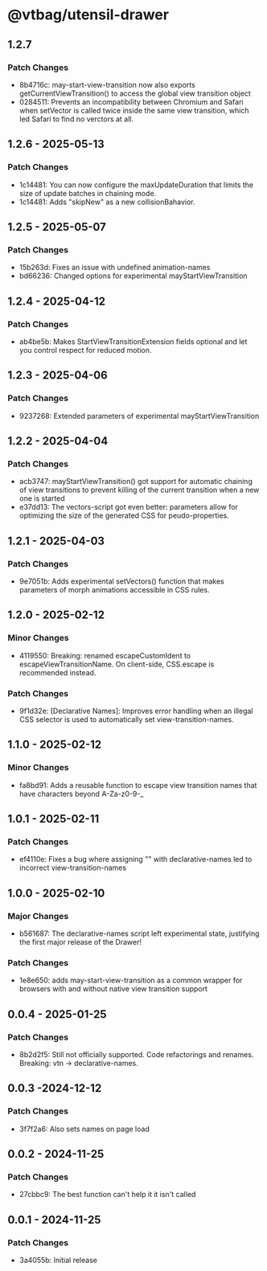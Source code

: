 # @vtbag/utensil-drawer

## 1.2.7

### Patch Changes

- 8b4716c: may-start-view-transition now also exports getCurrentViewTransition() to access the global view transition object
- 0284511: Prevents an incompatibility between Chromium and Safari when setVector is called twice inside the same view transition, which led Safari to find no verctors at all.

## 1.2.6 - 2025-05-13

### Patch Changes

- 1c14481: You can now configure the maxUpdateDuration that limits the size of update batches in chaining mode.
- 1c14481: Adds "skipNew" as a new collisionBahavior.

## 1.2.5 - 2025-05-07

### Patch Changes

- 15b263d: Fixes an issue with undefined animation-names
- bd66236: Changed options for experimental mayStartViewTransition

## 1.2.4 - 2025-04-12

### Patch Changes

- ab4be5b: Makes StartViewTransitionExtension fields optional and let you control respect for reduced motion.

## 1.2.3 - 2025-04-06

### Patch Changes

- 9237268: Extended parameters of experimental mayStartViewTransition

## 1.2.2 - 2025-04-04

### Patch Changes

- acb3747: mayStartViewTransition() got support for automatic chaining of view transitions to prevent killing of the current transition when a new one is started
- e37dd13: The vectors-script got even better: parameters allow for optimizing the size of the generated CSS for peudo-properties.

## 1.2.1 - 2025-04-03

### Patch Changes

- 9e7051b: Adds experimental setVectors() function that makes parameters of morph animations accessible in CSS rules.

## 1.2.0 - 2025-02-12

### Minor Changes

- 4119550: Breaking: renamed escapeCustomIdent to escapeViewTransitionName. On client-side, CSS.escape is recommended instead.

### Patch Changes

- 9f1d32e: [Declarative Names]: Improves error handling when an illegal CSS selector is used to automatically set view-transition-names.

## 1.1.0 - 2025-02-12

### Minor Changes

- fa8bd91: Adds a reusable function to escape view transition names that have characters beyond A-Za-z0-9-\_

## 1.0.1 - 2025-02-11

### Patch Changes

- ef4110e: Fixes a bug where assigning "" with declarative-names led to incorrect view-transition-names

## 1.0.0 - 2025-02-10

### Major Changes

- b561687: The declarative-names script left experimental state, justifying the first major release of the Drawer!

### Patch Changes

- 1e8e650: adds may-start-view-transition as a common wrapper for browsers with and without native view transition support

## 0.0.4 - 2025-01-25

### Patch Changes

- 8b2d2f5: Still not officially supported. Code refactorings and renames. Breaking: vtn -> declarative-names.

## 0.0.3 -2024-12-12

### Patch Changes

- 3f7f2a6: Also sets names on page load

## 0.0.2 - 2024-11-25

### Patch Changes

- 27cbbc9: The best function can't help it it isn't called

## 0.0.1 - 2024-11-25

### Patch Changes

- 3a4055b: Initial release
